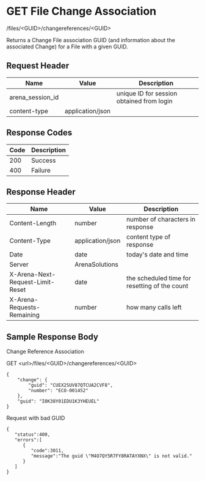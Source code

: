 # GET File Change Association


/files/&lt;GUID&gt;/changereferences/&lt;GUID&gt;

Returns a Change File association GUID \(and information about the associated Change\) for a File with a given GUID. 

## Request Header

| Name | Value | Description |
|  --- |  --- |  --- | 
| arena_session_id |   | unique ID for session obtained from login |
| content\-type | application/json |   |

## Response Codes

| Code | Description |
|  --- |  --- | 
| 200 | Success |
| 400 | Failure |

## Response Header

| Name | Value | Description |
|  --- |  --- |  --- | 
| Content\-Length | number | number of characters in response |
| Content\-Type | application/json | content type of response |
| Date | date | today's date and time |
| Server | ArenaSolutions |   |
| X\-Arena\-Next\-Request\-Limit\-Reset  | date | the scheduled time for resetting of the count |
| X\-Arena\-Requests\-Remaining  | number | how many calls left |

## Sample Response Body
Change Reference  Association



GET &lt;url&gt;/files/&lt;GUID&gt;/changereferences/&lt;GUID&gt;

```
{
    "change": {
        "guid": "CUEX2SUV87QTCUA2CVF8",
        "number": "ECO-001452"
    },
    "guid": "I0K38Y01EDU1K3YHEUEL"
}
```
Request with bad GUID

```
{  
   "status":400,
   "errors":[  
      {  
         "code":3011,
         "message":"The guid \"M4O7QY5R7FY8RATAYXNX\" is not valid."
      }
   ]
}
```

